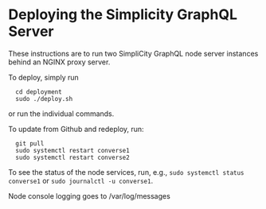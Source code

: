 # Deploying the Simplicity GraphQL Server

These instructions are to run two SimpliCity GraphQL node server instances behind an NGINX proxy server.

To deploy, simply run 
````
  cd deployment
  sudo ./deploy.sh
````

or run the individual commands.

To update from Github and redeploy, run:

````
  git pull
  sudo systemctl restart converse1
  sudo systemctl restart converse2
````

To see the status of the node services, run, e.g., ````sudo systemctl status converse1```` or ````sudo journalctl -u converse1````.

Node console logging goes to /var/log/messages

